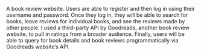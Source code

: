 A book review website. Users are able to register and then log in using their username and password. Once they log in, they will be able to search for books, leave reviews for individual books, and see the reviews made by other people. I used a third-party API by Goodreads, another book review website, to pull in ratings from a broader audience. Finally, users will be able to query for book details and book reviews programmatically via Goodreads website’s API.
